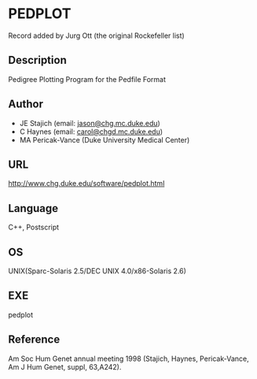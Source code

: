 # PEDPLOT
Record added by Jurg Ott (the original Rockefeller list)

## Description
Pedigree Plotting Program for the Pedfile Format

## Author
* JE Stajich (email: jason@chg.mc.duke.edu)
* C Haynes (email: carol@chgd.mc.duke.edu)
* MA Pericak-Vance (Duke University Medical Center)

## URL
http://www.chg.duke.edu/software/pedplot.html

## Language
C++, Postscript

## OS
UNIX(Sparc-Solaris 2.5/DEC UNIX 4.0/x86-Solaris 2.6)

## EXE
pedplot

## Reference
Am Soc Hum Genet annual meeting 1998 (Stajich, Haynes, Pericak-Vance, Am J Hum Genet, suppl, 63,A242).